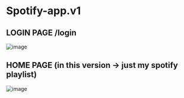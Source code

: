 # Spotify-app.v1
## LOGIN PAGE /login
![image](https://github.com/vlantonakos/Spotify-app.v1/assets/107072477/e3807e55-6d8e-4eae-b89d-3542a3f26e47)
## HOME PAGE (in this version -> just my spotify playlist)
![image](https://github.com/vlantonakos/Spotify-app.v1/assets/107072477/f4bb5d20-bda8-48b7-853f-d806ab2f38a4)

